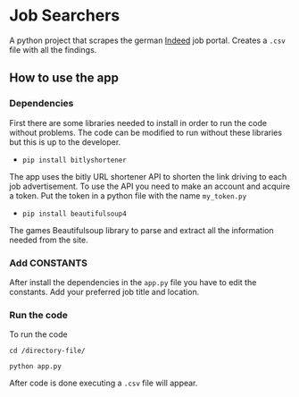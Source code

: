# Job Searchers

A python project that scrapes the german [Indeed](https://de.indeed.com/?r=us) job portal. Creates a
`.csv` file with all the findings.

## How to use the app

### Dependencies

First there are some libraries needed to install in order to run the code without problems. The code can be modified to
run without these libraries but this is up to the developer.

- `pip install bitlyshortener`

The app uses the bitly URL shortener API to shorten the link driving to each job advertisement. To use the API you need
to make an account and acquire a token. Put the token in a python file with the name `my_token.py`

- `pip install beautifulsoup4`

The games Beautifulsoup library to parse and extract all the information needed from the site.

### Add CONSTANTS

After install the dependencies in the `app.py` file you have to edit the constants. Add your preferred job title and
location.

### Run the code

To run the code

`cd /directory-file/`

`python app.py`

After code is done executing a `.csv` file will appear. 